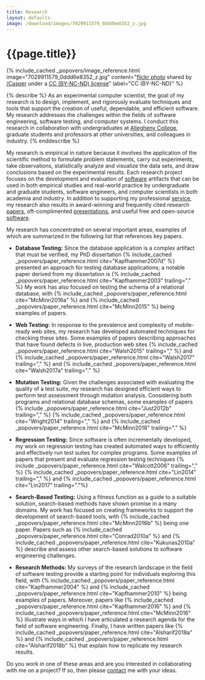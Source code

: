 ```yaml
---
title: Research
layout: defaults
image: /download/images/7029911579_0ddd6e8352_z.jpg
---
```


# {{page.title}}

<!-- include_cached header image -->
{% include_cached _popovers/image_reference.html image="7029911579_0ddd6e8352_z.jpg" content="<a title='Color Test #4a' target='_blank' href='http://flickr.com/photos/multichrome/7029911579'>flickr photo</a> shared by <a target='_blank' href='http://flickr.com/people/multichrome'>/Casper</a> under a <a target='_blank' href='http://creativecommons.org/licenses/by-nc-nd/2.0/'>CC (BY-NC-ND) license</a>" label="CC (BY-NC-ND)" %}

{% describe %}
As an experimental computer scientist, the goal of my research is to design,
implement, and rigorously evaluate techniques and tools that support the
creation of useful, dependable, and efficient software. My research addresses
the challenges within the fields of software engineering, software testing, and
computer systems. I conduct this research in collaboration with undergraduates
at [Allegheny College](http://www.allegheny.edu), graduate students and
professors at other universities, and colleagues in industry.
{% enddescribe %}

My research is empirical in nature because it involves the application of the
scientific method to formulate problem statements, carry out experiments, take
observations, statistically analyze and visualize the data sets, and draw
conclusions based on the experimental results. Each research project focuses on
the development and evaluation of [software]({{site.baseurl}}software/)
artifacts that can be used in both empirical studies and real-world practice by
undergraduate and graduate students, software engineers, and computer scientists
in both academia and industry. In addition to supporting my professional
[service]({{site.baseurl}}service/), my research also results in award-winning
and frequently cited research [papers]({{site.baseurl}}research/papers/),
oft-complimented [presentations]({{site.baseurl}}research/presentations/), and
useful free and open-source [software]({{site.baseurl}}software/).

My research has concentrated on several important areas, examples of which are
summarized in the following list that references key papers.

<ul class="fa-ul">

<li><i class="fa-li fa fa-arrow-right"></i>

<b>Database Testing:</b> Since the database application is a complex artifact
that must be verified, my PhD dissertation {% include_cached
_popovers/paper_reference.html cite="Kapfhammer2007d" %} presented an approach
for testing database applications; a notable paper derived from my dissertation
is {% include_cached _popovers/paper_reference.html cite="Kapfhammer2003"
trailing="." %} My work has also focused on testing the schema of a relational
database, with {% include_cached _popovers/paper_reference.html cite="McMinn2016a" %}
and {% include_cached _popovers/paper_reference.html cite="McMinn2015" %} being
examples of papers.
</li>
<p>

<li><i class="fa-li fa fa-arrow-right"></i>

<b>Web Testing:</b> In response to the prevalence and complexity of
mobile-ready web sites, my research has developed automated techniques for
checking these sites. Some examples of papers describing approaches that have
found defects in live, production web sites {% include_cached
_popovers/paper_reference.html cite="Walsh2015" trailing="," %} and {%
include_cached _popovers/paper_reference.html cite="Walsh2017" trailing="," %}
and {% include_cached _popovers/paper_reference.html cite="Walsh2017a"
trailing="." %}

</li>
<p>

<li><i class="fa-li fa fa-arrow-right"></i>

<b>Mutation Testing:</b> Given the challenges associated with evaluating the
quality of a test suite, my research has designed efficient ways to perform test
assessment through mutation analysis. Considering both programs and relational
database schemas, some examples of papers {% include
_popovers/paper_reference.html cite="Just2012b" trailing="," %} {% include_cached
_popovers/paper_reference.html cite="Wright2014" trailing="," %} and {% include_cached
_popovers/paper_reference.html cite="McMinn2018" trailing="." %}
</li>
<p>

<li><i class="fa-li fa fa-arrow-right"></i>

<b>Regression Testing:</b> Since software is often incrementally developed, my
work on regression testing has created automated ways to efficiently and
effectively run test suites for complex programs. Some examples of papers that
present and evaluate regression testing techniques {% include
_popovers/paper_reference.html cite="Walcott2006" trailing="," %} {% include_cached
_popovers/paper_reference.html cite="Lin2014" trailing="," %} and {% include_cached
_popovers/paper_reference.html cite="Lin2017" trailing="."%}
</li>
<p>

<li><i class="fa-li fa fa-arrow-right"></i>

<b>Search-Based Testing:</b> Using a fitness function as a guide to a suitable
solution, search-based methods have shown promise in a many domains. My work has
focused on creating frameworks to support the development of search-based tools,
with {% include_cached _popovers/paper_reference.html cite="McMinn2016b" %} being one
paper. Papers such as {% include_cached _popovers/paper_reference.html
cite="Conrad2010a" %} and {% include_cached _popovers/paper_reference.html
cite="Kukunas2010a" %} describe and assess other search-based solutions to
software engineering challenges.
</li>
<p>

<li><i class="fa-li fa fa-arrow-right"></i>

<b>Research Methods:</b> My surveys of the research landscape in the field of
software testing provide a starting point for individuals exploring this field,
with {% include_cached _popovers/paper_reference.html cite="Kapfhammer2004" %} and {%
include_cached _popovers/paper_reference.html cite="Kapfhammer2010" %} being examples
of papers. Moreover, papers like {% include_cached _popovers/paper_reference.html
cite="Kapfhammer2016" %} and {% include_cached _popovers/paper_reference.html
cite="McMinn2016" %} illustrate ways in which I have articulated a research
agenda for the field of software engineering. Finally, I have written papers
like {% include_cached _popovers/paper_reference.html cite="Alsharif2018a" %} and {%
include_cached _popovers/paper_reference.html cite="Alsharif2018b" %} that explain how
to replicate my research results.
</li>
<p>

</ul>

Do you work in one of these areas and are you interested in collaborating with
me on a project? If so, then please [contact]({{site.baseurl}}contact/) me with
your ideas.

